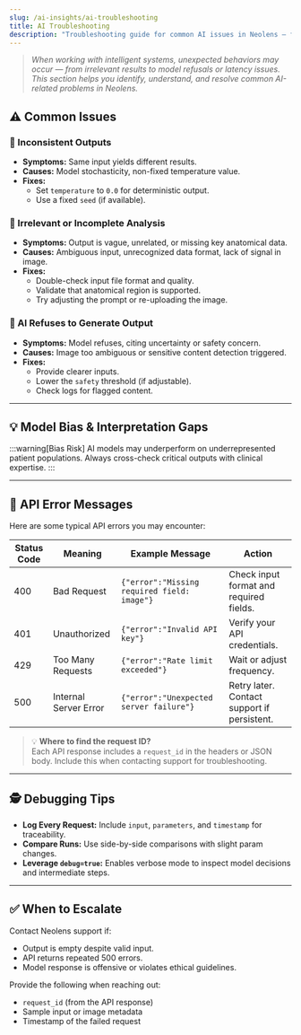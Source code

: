 ```yaml
---
slug: /ai-insights/ai-troubleshooting
title: AI Troubleshooting
description: "Troubleshooting guide for common AI issues in Neolens — from inconsistent results and model refusals to API errors. Learn how to diagnose problems, interpret error messages, and when to escalate to support for a smooth, reliable experience."
---
```


> _When working with intelligent systems, unexpected behaviors may occur — from irrelevant results to model refusals or latency issues. This section helps you identify, understand, and resolve common AI-related problems in Neolens._

## ⚠️ Common Issues

### 🔄 Inconsistent Outputs

- **Symptoms:** Same input yields different results.
- **Causes:** Model stochasticity, non-fixed temperature value.
- **Fixes:**  
  - Set `temperature` to `0.0` for deterministic output.  
  - Use a fixed `seed` (if available).

### 🙈 Irrelevant or Incomplete Analysis

- **Symptoms:** Output is vague, unrelated, or missing key anatomical data.
- **Causes:** Ambiguous input, unrecognized data format, lack of signal in image.
- **Fixes:**  
  - Double-check input file format and quality.  
  - Validate that anatomical region is supported.  
  - Try adjusting the prompt or re-uploading the image.

### 🛑 AI Refuses to Generate Output

- **Symptoms:** Model refuses, citing uncertainty or safety concern.
- **Causes:** Image too ambiguous or sensitive content detection triggered.
- **Fixes:**  
  - Provide clearer inputs.  
  - Lower the `safety` threshold (if adjustable).  
  - Check logs for flagged content.

---

## 💡 Model Bias & Interpretation Gaps

:::warning[Bias Risk]
AI models may underperform on underrepresented patient populations. Always cross-check critical outputs with clinical expertise.
:::

---

## 🧾 API Error Messages

Here are some typical API errors you may encounter:

| Status Code | Meaning                        | Example Message                              | Action                                                                                  |
|-------------|--------------------------------|----------------------------------------------|-----------------------------------------------------------------------------------------|
| 400         | Bad Request                    | `{"error":"Missing required field: image"}`  | Check input format and required fields.                                                 |
| 401         | Unauthorized                   | `{"error":"Invalid API key"}`                | Verify your API credentials.                                                            |
| 429         | Too Many Requests              | `{"error":"Rate limit exceeded"}`            | Wait or adjust frequency.                                                               |
| 500         | Internal Server Error          | `{"error":"Unexpected server failure"}`      | Retry later. Contact support if persistent.                                             |

> 💡 **Where to find the request ID?**  
> Each API response includes a `request_id` in the headers or JSON body. Include this when contacting support for troubleshooting.

---

## 🕵️ Debugging Tips

- **Log Every Request:** Include `input`, `parameters`, and `timestamp` for traceability.
- **Compare Runs:** Use side-by-side comparisons with slight param changes.
- **Leverage `debug=true`:** Enables verbose mode to inspect model decisions and intermediate steps.

---

## ✅ When to Escalate

Contact Neolens support if:

- Output is empty despite valid input.
- API returns repeated 500 errors.
- Model response is offensive or violates ethical guidelines.

Provide the following when reaching out:

- `request_id` (from the API response)
- Sample input or image metadata
- Timestamp of the failed request
